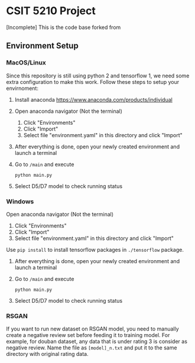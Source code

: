 # CSIT 5210 Project 

[Incomplete] This is the code base forked from 

## Environment Setup

### MacOS/Linux

Since this repository is still using python 2 and tensorflow 1, we need some extra configuration to make this work. Follow these steps to setup your envirnoment:
1. Install anaconda https://www.anaconda.com/products/individual

2. Open anaconda navigator (Not the terminal)
    1. Click "Environments"
    2. Click "Import"
    3. Select file "environment.yaml" in this directory and click "Import"
    
3. After everything is done, open your newly created environment and launch a terminal

4. Go to `/main` and execute 
    ```
    python main.py
    ```
    
5. Select D5/D7 model to check running status

### Windows

Open anaconda navigator (Not the terminal)

1. Click "Environments"
2. Click "Import"
3. Select file "environment.yaml" in this directory and click "Import"

Use `pip install` to install tensorflow packages in `./tensorflow` package. 

1. After everything is done, open your newly created environment and launch a terminal

2. Go to `/main` and execute 

   ```
   python main.py
   ```

3. Select D5/D7 model to check running status



### RSGAN 

If you want to run new dataset on RSGAN model, you need to manually create a negative review set before feeding it to training model. For example, for douban dataset, any data that is under rating 3 is consider as negative review. Name the file as `[model]_n.txt` and put it to the same directory with original rating data. 